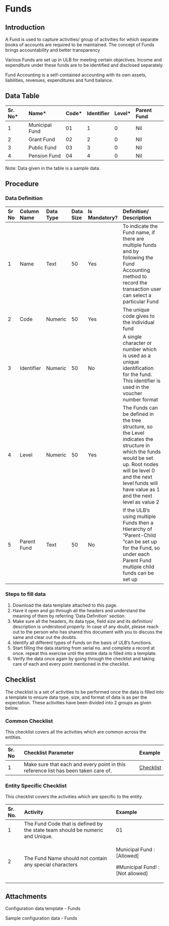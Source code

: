 # Funds

## Introduction <a id="Introduction"></a>

A Fund is used to capture activities/ group of activities for which separate books of accounts are required to be maintained. The concept of Funds brings accountability and better transparency

Various Funds are set up in ULB for meeting certain objectives. Income and expenditure under these funds are to be identified and disclosed separately.

Fund Accounting is a self-contained accounting with its own assets, liabilities, revenues, expenditures and fund balance.

## Data Table <a id="Data-Table"></a>

| Sr. No\* | Name\* | Code\* | Identifier | Level\* | Parent Fund |
| :--- | :--- | :--- | :--- | :--- | :--- |
| 1 | Municipal Fund | 01 | 1 | 0 | Nil |
| 2 | Grant Fund | 02 | 2 | 0 | Nil |
| 3 | Public Fund | 03 | 3 | 0 | Nil |
| 4 | Pension Fund | 04 | 4 | 0 | Nil |

Note: Data given in the table is a sample data.

## Procedure <a id="Procedure"></a>

### Data Definition <a id="Data-Definition"></a>

| Sr No | Column Name | Data Type | Data Size | Is Mandatory? | Definition/ Description |
| :--- | :--- | :--- | :--- | :--- | :--- |
| 1 | Name | Text | 50 | Yes | To indicate the Fund name, if there are multiple funds and by following the Fund Accounting method to record the transaction user can select a particular Fund |
| 2 | Code | Numeric | 50 | Yes | The unique code gives to the individual fund |
| 3 | Identifier | Numeric | 50 | No | A single character or number which is used as a unique identification for the fund. This identifier is used in the voucher number format |
| 4 | Level | Numeric | 50 | Yes | The Funds can be defined in the tree structure, so the Level indicates the structure in which the funds would be set up. Root nodes will be level 0 and the next level funds will have value as 1 and the next level as value 2 |
| 5 | Parent Fund | Text | 50 | No | If the ULB’s using multiple Funds then a Hierarchy of “Parent-Child “can be set up for the Fund, so under each Parent Fund multiple child funds can be set up |

### Steps to fill data <a id="Steps-to-fill-data"></a>

1. Download the data template attached to this page.
2. Have it open and go through all the headers and understand the meaning of them by referring 'Data Definition' section.
3. Make sure all the headers, its data type, field size and its definition/ description is understood properly. In case of any doubt, please reach out to the person who has shared this document with you to discuss the same and clear out the doubts.
4. Identify all different types of Funds on the basis of ULB’s functions.
5. Start filling the data starting from serial no. and complete a record at once. repeat this exercise until the entire data is filled into a template.
6. Verify the data once again by going through the checklist and taking care of each and every point mentioned in the checklist.

## Checklist <a id="Checklist"></a>

The checklist is a set of activities to be performed once the data is filled into a template to ensure data type, size, and format of data is as per the expectation. These activities have been divided into 2 groups as given below.

### Common Checklist <a id="Common-Checklist"></a>

This checklist covers all the activities which are common across the entities.

| Sr. No | Checklist Parameter | Example |
| :--- | :--- | :--- |
| 1 | Make sure that each and every point in this reference list has been taken care of. | [Checklist](https://digit-discuss.atlassian.net/wiki/spaces/DO/pages/502203140/Checklist) |

### Entity Specific Checklist <a id="Entity-Specific-Checklist"></a>

This checklist covers the activities which are specific to the entity.

<table>
  <thead>
    <tr>
      <th style="text-align:left">Sr. No.</th>
      <th style="text-align:left">Activity</th>
      <th style="text-align:left">Example</th>
    </tr>
  </thead>
  <tbody>
    <tr>
      <td style="text-align:left">1</td>
      <td style="text-align:left">The Fund Code that is defined by the state team should be numeric and
        Unique.</td>
      <td style="text-align:left">01</td>
    </tr>
    <tr>
      <td style="text-align:left">2</td>
      <td style="text-align:left">The Fund Name should not contain any special characters</td>
      <td style="text-align:left">
        <p>Municipal Fund : [Allowed]</p>
        <p>#Municipal Fund! : [Not allowed]</p>
      </td>
    </tr>
  </tbody>
</table>

## Attachments <a id="Attachments"></a>

Configuration data template - Funds

Sample configuration data - Funds

